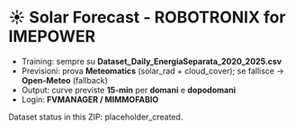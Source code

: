 # ☀️ Solar Forecast - ROBOTRONIX for IMEPOWER

- Training: sempre su **Dataset_Daily_EnergiaSeparata_2020_2025.csv**
- Previsioni: prova **Meteomatics** (solar_rad + cloud_cover); se fallisce → **Open-Meteo** (fallback)
- Output: curve previste **15-min** per **domani** e **dopodomani**
- Login: **FVMANAGER / MIMMOFABIO**

Dataset status in this ZIP: placeholder_created.
